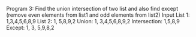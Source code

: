  Program 3:
 Find the union intersection of two list and also find except (remove even elements 
from list1 and odd elements from list2)
 Input
 List 1: 1,3,4,5,6,8,9
 List 2: 1, 5,8,9,2
 Union: 1, 3,4,5,6,8,9,2
 Intersection: 1,5,8,9
 Except: 1, 3, 5,9,8,2
